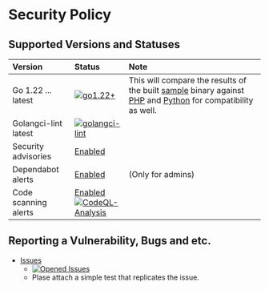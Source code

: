 # Security Policy

## Supported  Versions and Statuses

| Version | Status | Note |
| :------ | :----- | :--- |
| Go 1.22 ... latest | [![go1.22+](https://github.com/KEINOS/go-argonize/actions/workflows/unit-tests.yml/badge.svg)](https://github.com/KEINOS/go-argonize/actions/workflows/unit-tests.yml "Unit tests on various Go versions") | This will compare the results of the built [sample](https://github.com/KEINOS/go-argonize/blob/main/_examples/main.go) binary against [PHP](https://github.com/KEINOS/go-argonize/blob/main/_examples/main.php) and [Python](https://github.com/KEINOS/go-argonize/blob/main/_examples/main.py) for compatibility as well. |
| Golangci-lint latest | [![golangci-lint](https://github.com/KEINOS/go-argonize/actions/workflows/golangci-lint.yml/badge.svg)](https://github.com/KEINOS/go-argonize/actions/workflows/golangci-lint.yml) | |
| Security advisories | [Enabled](https://github.com/KEINOS/go-argonize/security/advisories) | |
| Dependabot alerts | [Enabled](https://github.com/KEINOS/go-argonize/security/dependabot) | (Only for admins) |
| Code scanning alerts | [Enabled](https://github.com/KEINOS/go-argonize/security/code-scanning)<br>[![CodeQL-Analysis](https://github.com/KEINOS/go-argonize/actions/workflows/codeQL-analysis.yml/badge.svg)](https://github.com/KEINOS/go-argonize/actions/workflows/codeQL-analysis.yml) ||

## Reporting a Vulnerability, Bugs and etc.

- [Issues](https://github.com/KEINOS/go-argonize/issues)
  - [![Opened Issues](https://img.shields.io/github/issues/KEINOS/go-argonize?color=lightblue&logo=github)](https://github.com/KEINOS/go-argonize/issues "opened issues")
  - Plase attach a simple test that replicates the issue.
